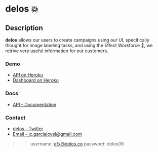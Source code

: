 # delos 💥
## Description
**delos** allows our users to create campaigns using our UI, specifically thought for image labeling tasks, and using the Effect Workforce 🦾,  we retrive very useful information for our customers.
### Demo
+ [API on Heroku](https://delos-on.herokuapp.com/)
+ [Dashboard on Heroku](https://delos-dashboard.herokuapp.com/)
### Docs
+ [API - Documentation](https://documenter.getpostman.com/view/1980477/UVXbseHv)
### Contact
+ [delos - Twitter](https://twitter.com/delos_on)
+ [Email - jc.garciajovel@gmail.com](mailto:jc.garciajovel@gmail.com)

>> username: efx@delos.co
>> password: delos09

